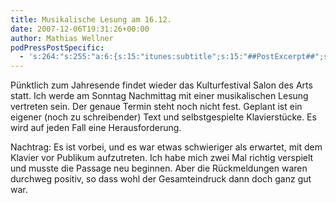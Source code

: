```yaml
---
title: Musikalische Lesung am 16.12.
date: 2007-12-06T19:31:26+00:00
author: Mathias Wellner
podPressPostSpecific:
  - 's:264:"s:255:"a:6:{s:15:"itunes:subtitle";s:15:"##PostExcerpt##";s:14:"itunes:summary";s:15:"##PostExcerpt##";s:15:"itunes:keywords";s:17:"##WordPressCats##";s:13:"itunes:author";s:10:"##Global##";s:15:"itunes:explicit";s:7:"Default";s:12:"itunes:block";s:7:"Default";}";";'
---
```

Pünktlich zum Jahresende findet wieder das Kulturfestival Salon des Arts statt. Ich werde am Sonntag Nachmittag mit einer musikalischen Lesung vertreten sein. Der genaue Termin steht noch nicht fest. Geplant ist ein eigener (noch zu schreibender) Text und selbstgespielte Klavierstücke. Es wird auf jeden Fall eine Herausforderung.

Nachtrag: Es ist vorbei, und es war etwas schwieriger als erwartet, mit dem Klavier vor Publikum aufzutreten. Ich habe mich zwei Mal richtig verspielt und musste die Passage neu beginnen. Aber die Rückmeldungen waren durchweg positiv, so dass wohl der Gesamteindruck dann doch ganz gut war.